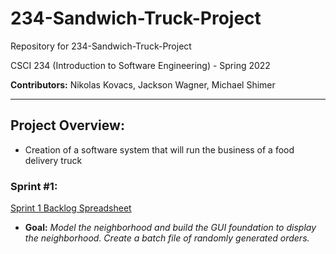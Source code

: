 # 234-Sandwich-Truck-Project

Repository for 234-Sandwich-Truck-Project

CSCI 234 (Introduction to Software Engineering) - Spring 2022

**Contributors:** Nikolas Kovacs, Jackson Wagner, Michael Shimer



---
## Project Overview:

- Creation of a software system that will run the business of a food delivery truck

### Sprint #1: 
[Sprint 1 Backlog Spreadsheet](https://docs.google.com/spreadsheets/d/1dCywnvdkOuftok5vNE39xSt9anSWkck5EAbAx4W9aYU/edit?usp=sharing)
    
 - **Goal:** _Model the neighborhood and build the GUI foundation to display the neighborhood. Create a batch file of randomly generated orders._  
 
